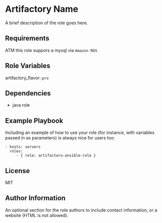 Artifactory Name
================

A brief description of the role goes here.

Requirements
------------
ATM this role suppors a mysql via `Amazon RDS`


Role Variables
--------------
artifactory_flavor: `pro`

Dependencies
------------

* java role


Example Playbook
----------------

Including an example of how to use your role (for instance, with variables passed in as parameters) is always nice for users too:

    - hosts: servers
      roles:
         - { role: artifactoru-ansible-role }

License
-------

MIT

Author Information
------------------

An optional section for the role authors to include contact information, or a website (HTML is not allowed).
